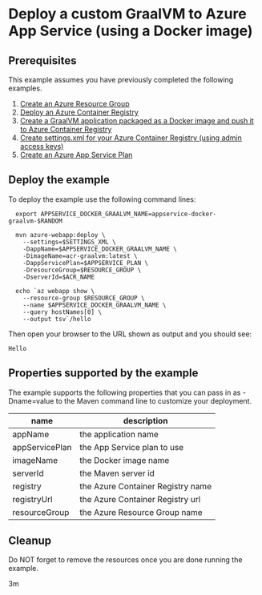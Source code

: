 
# Deploy a custom GraalVM to Azure App Service (using a Docker image)

## Prerequisites

This example assumes you have previously completed the following examples.

1. [Create an Azure Resource Group](../../group/create/)
1. [Deploy an Azure Container Registry](../../acr/create/)
1. [Create a GraalVM application packaged as a Docker image and push it to Azure Container Registry](../../acr/graalvm/)
1. [Create settings.xml for your Azure Container Registry (using admin access keys)](../../acr/create-access-keys-settings-xml/)
1. [Create an Azure App Service Plan](../../appservice/create-plan/)

## Deploy the example

To deploy the example use the following command lines:

```shell
  export APPSERVICE_DOCKER_GRAALVM_NAME=appservice-docker-graalvm-$RANDOM

  mvn azure-webapp:deploy \
    --settings=$SETTINGS_XML \
    -DappName=$APPSERVICE_DOCKER_GRAALVM_NAME \
    -DimageName=acr-graalvm:latest \
    -DappServicePlan=$APPSERVICE_PLAN \
    -DresourceGroup=$RESOURCE_GROUP \
    -DserverId=$ACR_NAME

  echo `az webapp show \
    --resource-group $RESOURCE_GROUP \
    --name $APPSERVICE_DOCKER_GRAALVM_NAME \
    --query hostNames[0] \
    --output tsv`/hello
```

Then open your browser to the URL shown as output and you should see:

```text
Hello
```

## Properties supported by the example

The example supports the following properties that you can pass in as -Dname=value
to the Maven command line to customize your deployment.

| name                   | description                       |
|------------------------|-----------------------------------|
| appName                | the application name              |
| appServicePlan         | the App Service plan to use       |
| imageName              | the Docker image name             |
| serverId               | the Maven server id               |
| registry               | the Azure Container Registry name |
| registryUrl            | the Azure Container Registry url  |
| resourceGroup          | the Azure Resource Group name     |

## Cleanup

Do NOT forget to remove the resources once you are done running the example.

3m
